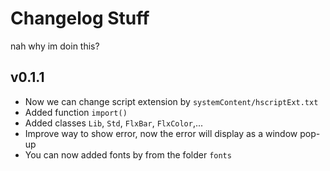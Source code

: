 # Changelog Stuff
nah why im doin this?

## v0.1.1
- Now we can change script extension by `systemContent/hscriptExt.txt`
- Added function `import()`
- Added classes `Lib`, `Std`, `FlxBar`, `FlxColor`,...
- Improve way to show error, now the error will display as a window pop-up
- You can now added fonts by from the folder `fonts`